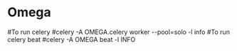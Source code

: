 # Omega
#To run celery
#celery -A OMEGA.celery worker --pool=solo -l info
#To run celery beat
#celery -A OMEGA beat -l INFO